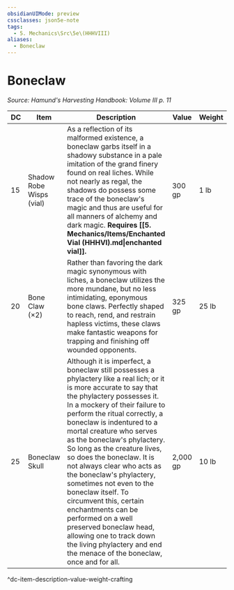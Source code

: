 ```yaml
---
obsidianUIMode: preview
cssclasses: json5e-note
tags:
  - 5. Mechanics\Src\5e\(HHHVIII)
aliases:
  - Boneclaw
---
```

# Boneclaw
*Source: Hamund's Harvesting Handbook: Volume III p. 11* 

| DC | Item | Description | Value | Weight | Crafting |
|----|------|-------------|-------|--------|----------|
| 15 | Shadow Robe Wisps (vial) | As a reflection of its malformed existence, a boneclaw garbs itself in a shadowy substance in a pale imitation of the grand finery found on real liches. While not nearly as regal, the shadows do possess some trace of the boneclaw's magic and thus are useful for all manners of alchemy and dark magic. **Requires [[5. Mechanics/Items/Enchanted Vial (HHHVI).md\|enchanted vial]].** | 300 gp | 1 lb | [[5. Mechanics/Items/Shadow Robe (HHHVIII).md\|Shadow Robe]] |
| 20 | Bone Claw (×2) | Rather than favoring the dark magic synonymous with liches, a boneclaw utilizes the more mundane, but no less intimidating, eponymous bone claws. Perfectly shaped to reach, rend, and restrain hapless victims, these claws make fantastic weapons for trapping and finishing off wounded opponents. | 325 gp | 25 lb | [[5. Mechanics/Items/Deaths Grip (HHHVIII).md\|Death's Grip]] |
| 25 | Boneclaw Skull | Although it is imperfect, a boneclaw still possesses a phylactery like a real lich; or it is more accurate to say that the phylactery possesses it. In a mockery of their failure to perform the ritual correctly, a boneclaw is indentured to a mortal creature who serves as the boneclaw's phylactery. So long as the creature lives, so does the boneclaw. It is not always clear who acts as the boneclaw's phylactery, sometimes not even to the boneclaw itself. To circumvent this, certain enchantments can be performed on a well preserved boneclaw head, allowing one to track down the living phylactery and end the menace of the boneclaw, once and for all. | 2,000 gp | 10 lb | [[5. Mechanics/Items/Boneclaw Censer (HHHVIII).md\|Boneclaw Censer]] |
^dc-item-description-value-weight-crafting
